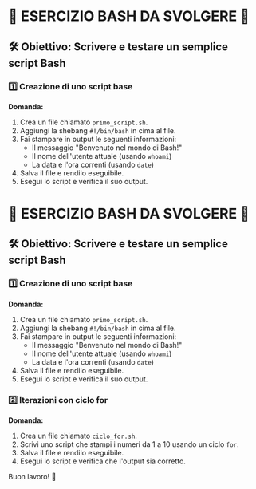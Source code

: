 
# 🎯 **ESERCIZIO BASH DA SVOLGERE** 🎯

## 🛠 **Obiettivo:** Scrivere e testare un semplice script Bash

### **1️⃣ Creazione di uno script base**
**Domanda:**
1. Crea un file chiamato `primo_script.sh`.
2. Aggiungi la shebang `#!/bin/bash` in cima al file.
3. Fai stampare in output le seguenti informazioni:
   - Il messaggio "Benvenuto nel mondo di Bash!"
   - Il nome dell'utente attuale (usando `whoami`)
   - La data e l'ora correnti (usando `date`)
4. Salva il file e rendilo eseguibile.
5. Esegui lo script e verifica il suo output.


# 🎯 **ESERCIZIO BASH DA SVOLGERE** 🎯

## 🛠 **Obiettivo:** Scrivere e testare un semplice script Bash

### **1️⃣ Creazione di uno script base**
**Domanda:**
1. Crea un file chiamato `primo_script.sh`.
2. Aggiungi la shebang `#!/bin/bash` in cima al file.
3. Fai stampare in output le seguenti informazioni:
   - Il messaggio "Benvenuto nel mondo di Bash!"
   - Il nome dell'utente attuale (usando `whoami`)
   - La data e l'ora correnti (usando `date`)
4. Salva il file e rendilo eseguibile.
5. Esegui lo script e verifica il suo output.

### **2️⃣ Iterazioni con ciclo for**
**Domanda:**
1. Crea un file chiamato `ciclo_for.sh`.
2. Scrivi uno script che stampi i numeri da 1 a 10 usando un ciclo `for`.
3. Salva il file e rendilo eseguibile.
4. Esegui lo script e verifica che l'output sia corretto.

Buon lavoro! 🚀



